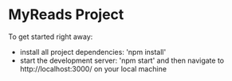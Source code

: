 # MyReads Project

To get started right away:

* install all project dependencies: 'npm install'
* start the development server: 'npm start' and then navigate to http://localhost:3000/ on your local machine

